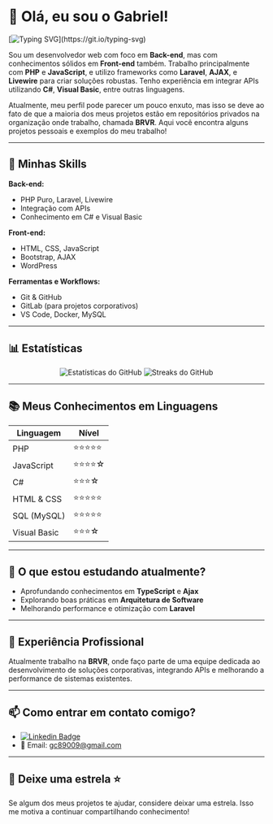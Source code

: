 # 👋 Olá, eu sou o Gabriel!

[![Typing SVG](https://readme-typing-svg.herokuapp.com?color=FFD700&lines=Bem+vindo+ao+meu+GitHub!;Eu+sou+um+Desenvolvedor+Web;Programador+Backend+com+toques+de+Frontend!)](https://git.io/typing-svg)

Sou um desenvolvedor web com foco em **Back-end**, mas com conhecimentos sólidos em **Front-end** também. Trabalho principalmente com **PHP** e **JavaScript**, e utilizo frameworks como **Laravel**, **AJAX**, e **Livewire** para criar soluções robustas. Tenho experiência em integrar APIs utilizando **C#**, **Visual Basic**, entre outras linguagens.

Atualmente, meu perfil pode parecer um pouco enxuto, mas isso se deve ao fato de que a maioria dos meus projetos estão em repositórios privados na organização onde trabalho, chamada **BRVR**. Aqui você encontra alguns projetos pessoais e exemplos do meu trabalho!

---

## 🚀 Minhas Skills

**Back-end:**

- PHP Puro, Laravel, Livewire
- Integração com APIs
- Conhecimento em C# e Visual Basic

**Front-end:**

- HTML, CSS, JavaScript
- Bootstrap, AJAX
- WordPress

**Ferramentas e Workflows:**

- Git & GitHub
- GitLab (para projetos corporativos)
- VS Code, Docker, MySQL

---

## 📊 Estatísticas

<div align="center">
  <img src="https://github-readme-stats.vercel.app/api?username=biells2&show_icons=true&theme=radical&hide_title=true" alt="Estatísticas do GitHub">
  <img src="https://github-readme-streak-stats.herokuapp.com/?user=biells2&theme=radical" alt="Streaks do GitHub">
</div>

---

## 📚 Meus Conhecimentos em Linguagens

| Linguagem             | Nível       |
|-----------------------|-------------|
| PHP                   | ⭐⭐⭐⭐⭐       |
| JavaScript            | ⭐⭐⭐⭐☆       |
| C#                    | ⭐⭐⭐☆        |
| HTML & CSS            | ⭐⭐⭐⭐⭐       |
| SQL (MySQL)           | ⭐⭐⭐⭐⭐     |
| Visual Basic          | ⭐⭐⭐☆        |

---

## 🌱 O que estou estudando atualmente?

- Aprofundando conhecimentos em **TypeScript** e **Ajax**
- Explorando boas práticas em **Arquitetura de Software**
- Melhorando performance e otimização com **Laravel**

---

## 💼 Experiência Profissional

Atualmente trabalho na **BRVR**, onde faço parte de uma equipe dedicada ao desenvolvimento de soluções corporativas, integrando APIs e melhorando a performance de sistemas existentes.

---

## 📫 Como entrar em contato comigo?

- [![Linkedin Badge](https://img.shields.io/badge/-biells-blue?style=flat-square&logo=Linkedin&logoColor=white&link=https://www.linkedin.com/in/gabriel-carvalho-b5283432b)](https://www.linkedin.com/in/gabriel-carvalho-b5283432b)
- 📧 Email: gc89009@gmail.com

---

## 🌟 Deixe uma estrela ⭐

Se algum dos meus projetos te ajudar, considere deixar uma estrela. Isso me motiva a continuar compartilhando conhecimento!


 
